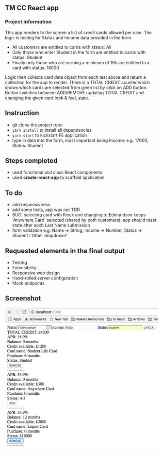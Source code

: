 ## TM CC React app

### Project information

This app renders to the screen a list of credit cards allowed per user. The logic is testing for Status and Income data provided in the form

- All customers are entitled to cards with status: All
- Only those who enter Student in the form are entitled to cards with status: Student
- Finally only those who are earning a minimum of 16k are entitled to a card with status: 16000

Logic then collects card data object from each test above and return a collection for the app to render.
There is a TOTAL CREDIT counter which shows which cards are selected from given list by click on ADD button.
Button switches between ADD/REMOVE updating TOTAL CREDIT and changing the given card look & feel, state.

## Instruction
- git clone the project repo
- ```yarn install``` to install all dependencies
- ```yarn start``` to kickstart FE application
- type in data into the form, most important being Income: e.g. 17000, Status: Student

## Steps completed
- used functional and class React components
- used **create-react-app** to scaffold application

## To do
- add responsivness
- add some tests, app was not TDD
- BUG: selecting card with Rieck and changing to Edmundson keeps 'Anywhere Card' selected (shared by both customers), app should reset state after each Last Name submission
- form validation e.g. Name => String, Income => Number, Status => Student / Other dropdown?
 
## Requested elements in the final output
- Testing
- Extensibility
- Responsive web design
- Hand-rolled server configuration
- Mock endpoints

## Screenshot
![Screenshot](public/screenshot-tm.png)